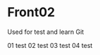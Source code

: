 # Front02
Used for test and learn Git


01 test
02 test
03 test
04 test






































































































